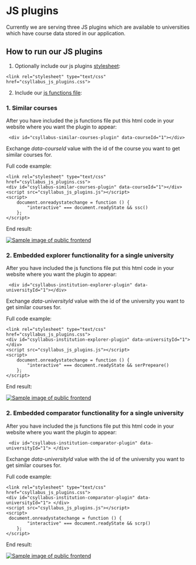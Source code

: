 # JS plugins

Currently we are serving three JS plugins which are available to universities which have course data stored in our application.

## How to run our JS plugins

1. Optionally include our js plugins [stylesheet](../csyllabus_js_plugins.css):

```
<link rel="stylesheet" type="text/css" href="csyllabus_js_plugins.css">
```

2. Include our  [js functions file](../csyllabus_js_plugins.js):


### 1. Similar courses

After you have included the js functions file put this html code in your website where you want the plugin to appear:

``` <div id="csyllabus-similar-courses-plugin" data-courseId="1"></div>```

Exchange *data-courseId* value with the id of the course you want to get similar courses for.

Full code example:

``` 
<link rel="stylesheet" type="text/css" href="csyllabus_js_plugins.css">
<div id="csyllabus-similar-courses-plugin" data-courseId="1"></div>
<script src="csyllabus_js_plugins.js"></script>
<script>
    document.onreadystatechange = function () {
        "interactive" === document.readyState && ssc()
    };
</script>
```

End result:

[![Sample image of public frontend](similar_courses.jpg)](../similar_courses.html "Similar courses plugin")

### 2. Embedded explorer functionality for a single university

After you have included the js functions file put this html code in your website where you want the plugin to appear:

``` <div id="csyllabus-institution-explorer-plugin" data-universityId="1"></div>```

Exchange *data-universityId* value with the id of the university you want to get similar courses for.

Full code example:

``` 
<link rel="stylesheet" type="text/css" href="csyllabus_js_plugins.css">
<div id="csyllabus-institution-explorer-plugin" data-universityId="1"></div>
<script src="csyllabus_js_plugins.js"></script>
<script>
    document.onreadystatechange = function () {
        "interactive" === document.readyState && serPrepeare()
    };
</script>
```

End result:

[![Sample image of public frontend](explorer.jpg)](../university_explorer.html "Similar courses plugin")

### 2. Embedded comparator functionality for a single university

After you have included the js functions file put this html code in your website where you want the plugin to appear:

``` <div id="csyllabus-institution-comparator-plugin" data-universityId="1"> </div>```

Exchange *data-universityId* value with the id of the university you want to get similar courses for.

Full code example:

``` 
<link rel="stylesheet" type="text/css" href="csyllabus_js_plugins.css">
<div id="csyllabus-institution-comparator-plugin" data-universityId="1"> </div>
<script src="csyllabus_js_plugins.js"></script>
<script>
 document.onreadystatechange = function () {
        "interactive" === document.readyState && scrp()
    };
</script>
```

End result:

[![Sample image of public frontend](comparator.jpg)](../university_comparator.html "Similar courses plugin")

